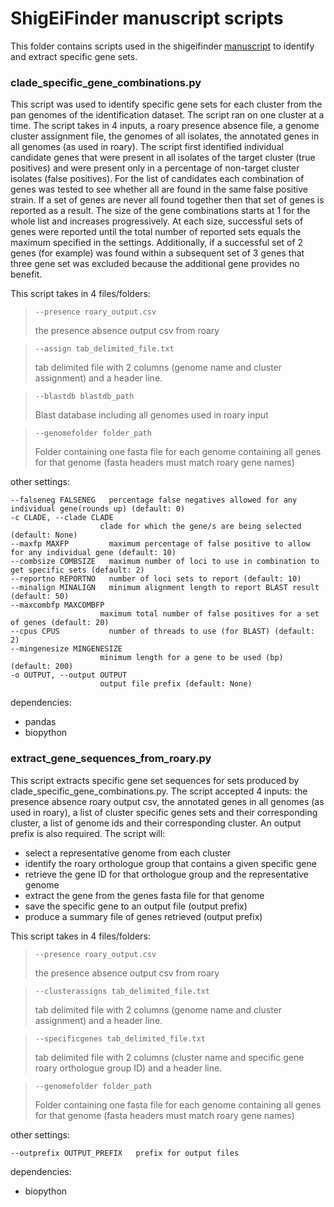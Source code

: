 # ShigEiFinder manuscript scripts

This folder contains scripts used in the shigeifinder [manuscript](https://www.biorxiv.org/content/10.1101/2021.01.30.428723v3) to identify and extract specific gene sets.

### clade_specific_gene_combinations.py
This script was used to identify specific gene sets for each cluster from the pan genomes of the identification dataset. The script ran on one cluster at a time. The script takes in 4 inputs, a roary presence absence file, a genome cluster assignment file, the genomes of all isolates, the annotated genes in all genomes (as used in roary). The script first identified individual candidate genes that were present in all isolates of the target cluster (true positives) and were present only in a percentage of non-target cluster isolates (false positives). For the list of candidates each combination of genes was tested to see whether all are found in the same false
positive strain. If a set of genes are never all found together then that set of genes is reported as a result. The size of the gene combinations starts at 1 for the whole list and increases progressively. At each size, successful sets of genes were reported until the total number of reported sets equals the maximum specified in the settings. Additionally, if a successful set of 2 genes (for example) was found within a subsequent set of 3 genes that three gene set was excluded because the additional gene provides no benefit.

This script takes in 4 files/folders:
>````commandline
>--presence roary_output.csv
>````
>the presence absence output csv from roary 

>````commandline
>--assign tab_delimited_file.txt
>````
>tab delimited file with 2 columns (genome name and cluster assignment) and a header line.

>````commandline
>--blastdb blastdb_path
>````
>Blast database including all genomes used in roary input

>````commandline
>--genomefolder folder_path
>````
>Folder containing one fasta file for each genome containing all genes for that genome (fasta headers must match roary gene names)

other settings:
````commandline
--falseneg FALSENEG   percentage false negatives allowed for any individual gene(rounds up) (default: 0)
-c CLADE, --clade CLADE
                    clade for which the gene/s are being selected (default: None)
--maxfp MAXFP         maximum percentage of false positive to allow for any individual gene (default: 10)
--combsize COMBSIZE   maximum number of loci to use in combination to get specific sets (default: 2)
--reportno REPORTNO   number of loci sets to report (default: 10)
--minalign MINALIGN   minimum alignment length to report BLAST result (default: 50)
--maxcombfp MAXCOMBFP
                    maximum total number of false positives for a set of genes (default: 20)
--cpus CPUS           number of threads to use (for BLAST) (default: 2)
--mingenesize MINGENESIZE
                    minimum length for a gene to be used (bp) (default: 200)
-o OUTPUT, --output OUTPUT
                    output file prefix (default: None)
````

dependencies:
 - pandas
 - biopython


### extract_gene_sequences_from_roary.py

This script extracts specific gene set sequences for sets produced by clade_specific_gene_combinations.py. The script accepted 4 inputs: the presence absence roary output csv, the annotated genes in all genomes (as used in roary), a list of cluster specific genes sets and their corresponding cluster, a list of genome ids and their corresponding cluster. An output prefix is also required. The script will: 
 - select a representative genome from each cluster
 - identify the roary orthologue group that contains a given specific gene
 - retrieve the gene ID for that orthologue group and the representative genome
 - extract the gene from the genes fasta file for that genome
 - save the specific gene to an output file (output prefix)
 - produce a summary file of genes retrieved (output prefix)

This script takes in 4 files/folders:
>````commandline
>--presence roary_output.csv
>````
>the presence absence output csv from roary 

>````commandline
>--clusterassigns tab_delimited_file.txt
>````
>tab delimited file with 2 columns (genome name and cluster assignment) and a header line.

>````commandline
>--specificgenes tab_delimited_file.txt
>````
>tab delimited file with 2 columns (cluster name and specific gene roary orthologue group ID) and a header line.

>````commandline
>--genomefolder folder_path
>````
>Folder containing one fasta file for each genome containing all genes for that genome (fasta headers must match roary gene names)

other settings:
````commandline
--outprefix OUTPUT_PREFIX   prefix for output files
````

dependencies:
 - biopython
